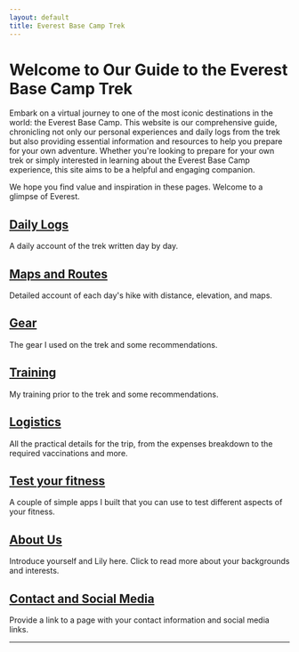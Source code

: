 ```yaml
---
layout: default
title: Everest Base Camp Trek
---
```


# Welcome to Our Guide to the Everest Base Camp Trek

Embark on a virtual journey to one of the most iconic destinations in the world: the Everest Base Camp. This website is our comprehensive guide, chronicling not only our personal experiences and daily logs from the trek but also providing essential information and resources to help you prepare for your own adventure. Whether you're looking to prepare for your own trek or simply interested in learning about the Everest Base Camp experience, this site aims to be a helpful and engaging companion.

We hope you find value and inspiration in these pages. Welcome to a glimpse of Everest.


## [Daily Logs](/daily-logs)
A daily account of the trek written day by day.

## [Maps and Routes](/maps-and-routes)
Detailed account of each day's hike with distance, elevation, and maps.

## [Gear](/gear-recommendations)
The gear I used on the trek and some recommendations.

## [Training](/training-suggestions)
My training prior to the trek and some recommendations.

## [Logistics](/logistics)
All the practical details for the trip, from the expenses breakdown to the required vaccinations and more.

## [Test your fitness](/streamlit-apps)
A couple of simple apps I built that you can use to test different aspects of your fitness.

## [About Us](/about-us)
Introduce yourself and Lily here. Click to read more about your backgrounds and interests.

## [Contact and Social Media](/contact)
Provide a link to a page with your contact information and social media links.

---

